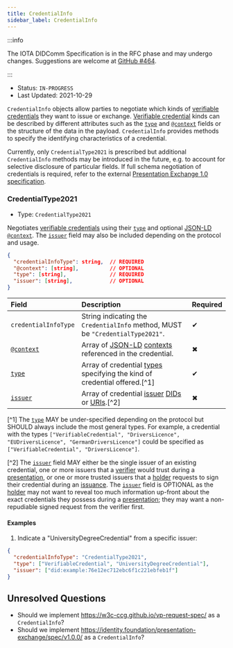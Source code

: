 ```yaml
---
title: CredentialInfo
sidebar_label: CredentialInfo
---
```


:::info

The IOTA DIDComm Specification is in the RFC phase and may undergo changes. Suggestions are welcome at [GitHub #464](https://github.com/iotaledger/identity.rs/discussions/464).

:::

- Status: `IN-PROGRESS`
- Last Updated: 2021-10-29

`CredentialInfo` objects allow parties to negotiate which kinds of [verifiable credentials][vc] they want to issue or exchange. [Verifiable credential][vc] kinds can be described by different attributes such as the [`type`](https://www.w3.org/TR/vc-data-model/#types) and [`@context`](https://www.w3.org/TR/vc-data-model/#contexts) fields or the structure of the data in the payload. `CredentialInfo` provides methods to specify the identifying characteristics of a credential.

Currently, only `CredentialType2021` is prescribed but additional `CredentialInfo` methods may be introduced in the future, e.g. to account for selective disclosure of particular fields. If full schema negotiation of credentials is required, refer to the external [Presentation Exchange 1.0 specification](https://identity.foundation/presentation-exchange/spec/v1.0.0/).

### CredentialType2021

- Type: `CredentialType2021`

Negotiates [verifiable credentials][vc] using their [`type`][type] and optional [JSON-LD][json-ld] [`@context`][context]. The [`issuer`][issuer] field may also be included depending on the protocol and usage.

```json
{
  "credentialInfoType": string,  // REQUIRED
  "@context": [string],          // OPTIONAL
  "type": [string],              // REQUIRED
  "issuer": [string],            // OPTIONAL
}
```

| Field                 | Description                                                                                                                                                             | Required |
| :-------------------- | :---------------------------------------------------------------------------------------------------------------------------------------------------------------------- | :------- |
| `credentialInfoType`  | String indicating the `CredentialInfo` method, MUST be `"CredentialType2021"`.                                                                                          | ✔        |
| [`@context`][context] | Array of [JSON-LD] [contexts][context] referenced in the credential.                                                                                                    | ✖        |
| [`type`][type]        | Array of credential [types][type] specifying the kind of credential offered.[^1]                                                                                        | ✔        |
| [`issuer`][issuer]    | Array of credential [issuer][issuer] [DIDs](https://www.w3.org/TR/did-core/#dfn-decentralized-identifiers) or [URIs](https://www.w3.org/TR/vc-data-model/#dfn-uri).[^2] | ✖        |

[^1] The [`type`][type] MAY be under-specified depending on the protocol but SHOULD always include the most general types. For example, a credential with the types `["VerifiableCredential", "DriversLicence", "EUDriversLicence", "GermanDriversLicence"]` could be specified as `["VerifiableCredential", "DriversLicence"]`.

[^2] The [`issuer`][issuer] field MAY either be the single issuer of an existing credential, one or more issuers that a [verifier](../protocols/presentation.md#roles) would trust during a [presentation](../protocols/presentation.md), or one or more trusted issuers that a [holder](../protocols/issuance.md#roles) requests to sign their credential during an [issuance](../protocols/issuance.md). The [`issuer`][issuer] field is OPTIONAL as the [holder](../protocols/presentation.md#roles) may not want to reveal too much information up-front about the exact credentials they possess during a [presentation](../protocols/presentation.md); they may want a non-repudiable signed request from the verifier first.

#### Examples

1. Indicate a "UniversityDegreeCredential" from a specific issuer:

```json
{
  "credentialInfoType": "CredentialType2021",
  "type": ["VerifiableCredential", "UniversityDegreeCredential"],
  "issuer": ["did:example:76e12ec712ebc6f1c221ebfeb1f"]
}
```

## Unresolved Questions

- Should we implement https://w3c-ccg.github.io/vp-request-spec/ as a `CredentialInfo`?
- Should we implement https://identity.foundation/presentation-exchange/spec/v1.0.0/ as a `CredentialInfo`?

[vc]: https://www.w3.org/TR/vc-data-model
[json-ld]: https://json-ld.org/
[context]: https://www.w3.org/TR/vc-data-model/#contexts
[type]: https://www.w3.org/TR/vc-data-model/#types
[issuer]: https://www.w3.org/TR/vc-data-model/#issuer
